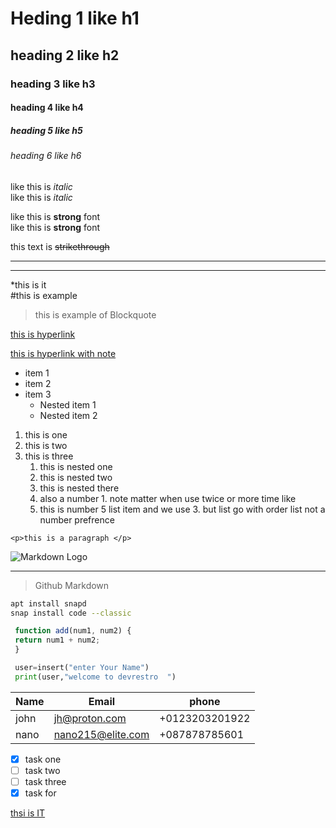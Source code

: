 <!-- Heading use # -->
# Heding 1 like h1
## heading 2 like h2
### heading 3 like h3
#### heading 4 like h4
##### heading 5 like h5
###### heading 6 like h6

<!-- italic  use * or _ for italic-->
like this is *italic*
<br>
like this is _italic_ 

<!-- strong use ** or __ -->
like this is **strong** font
<br>
like this is __strong__ font

<!-- strikethrough use ~~ -->
this text is ~~strikethrough~~ 

<!-- Horizontal Rule use ___ or ---  -->
---
___

<!-- if you want to show a carrecter who use as a special carecter then use \ to show them -->

\*this is it <br>
\#this is example

<!-- Blockquote use > -->
> this is example of Blockquote

<!-- Links use [A name or any Text](this place is for links)-->
[this is hyperlink](https://www.youtube.com/results?search_query=markdown)

[this is hyperlink with note](https://www.youtube.com/results?search_query=markdown "this way you show a data of your link or any note ")

<!-- Unorderd list use * item name and also use Tab key for nested item or use space  -->
* item 1
* item 2
* item 3
  * Nested item 1
  * Nested item 2

<!-- Orderd List -->
1. this is one
2. this is two
3. this is three
   1. this is nested one
   2. this is nested two
   3. this is nested there
   3. also a number 1. note matter when use twice or more time like
   3.  this is number 5 list item and we use 3. but list go with order list not a number prefrence 

<!-- inline code block -->
`<p>this is a paragraph </p>`  

<!-- images -->
![Markdown Logo](https://cdn.icon-icons.com/icons2/2699/PNG/512/markdown_here_logo_icon_169967.png)


---
> Github Markdown

<!-- code Block -->

```bash
apt install snapd
snap install code --classic
```

```javascript
 function add(num1, num2) {
 return num1 + num2;
 }
```

```python
 user=insert("enter Your Name")
 print(user,"welcome to devrestro  ")
 ```

 <!-- tables -->
 | Name | Email |phone
 |------|-------|------
 |john | jh@proton.com|+0123203201922
 |nano| nano215@elite.com|+087878785601


 <!-- Task list -->

 * [x] task one
 * [ ] task two
 * [ ] task three
 * [x] task for

[thsi is IT ](https://networkduck.it)